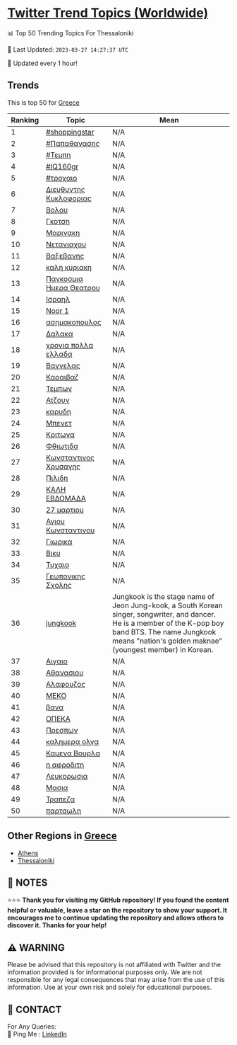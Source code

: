 [Twitter Trend Topics (Worldwide)](https://github.com/ErcinDedeoglu/Twitter-Trend-Topics)
==========


📊 Top 50 Trending Topics For Thessaloniki

📆 Last Updated: `2023-03-27 14:27:37 UTC`

🔧 Updated every 1 hour!


## Trends

This is top 50 for [Greece](</Greece>)

| Ranking | Topic | Mean |
| ------- | ------------ | ------------ |
| 1 | [#shoppingstar](http://twitter.com/search?q=%23shoppingstar) | N/A |
| 2 | [#Παπαθανασης](http://twitter.com/search?q=%23%ce%a0%ce%b1%cf%80%ce%b1%ce%b8%ce%b1%ce%bd%ce%b1%cf%83%ce%b7%cf%82) | N/A |
| 3 | [#Τεμπη](http://twitter.com/search?q=%23%ce%a4%ce%b5%ce%bc%cf%80%ce%b7) | N/A |
| 4 | [#IQ160gr](http://twitter.com/search?q=%23IQ160gr) | N/A |
| 5 | [#τροχαιο](http://twitter.com/search?q=%23%cf%84%cf%81%ce%bf%cf%87%ce%b1%ce%b9%ce%bf) | N/A |
| 6 | [Διευθυντης Κυκλοφοριας](http://twitter.com/search?q=%ce%94%ce%b9%ce%b5%cf%85%ce%b8%cf%85%ce%bd%cf%84%ce%b7%cf%82+%ce%9a%cf%85%ce%ba%ce%bb%ce%bf%cf%86%ce%bf%cf%81%ce%b9%ce%b1%cf%82) | N/A |
| 7 | [Βολου](http://twitter.com/search?q=%ce%92%ce%bf%ce%bb%ce%bf%cf%85) | N/A |
| 8 | [Γκοτση](http://twitter.com/search?q=%ce%93%ce%ba%ce%bf%cf%84%cf%83%ce%b7) | N/A |
| 9 | [Μαρινακη](http://twitter.com/search?q=%ce%9c%ce%b1%cf%81%ce%b9%ce%bd%ce%b1%ce%ba%ce%b7) | N/A |
| 10 | [Νετανιαχου](http://twitter.com/search?q=%ce%9d%ce%b5%cf%84%ce%b1%ce%bd%ce%b9%ce%b1%cf%87%ce%bf%cf%85) | N/A |
| 11 | [Βαξεβανης](http://twitter.com/search?q=%ce%92%ce%b1%ce%be%ce%b5%ce%b2%ce%b1%ce%bd%ce%b7%cf%82) | N/A |
| 12 | [καλη κυριακη](http://twitter.com/search?q=%ce%ba%ce%b1%ce%bb%ce%b7+%ce%ba%cf%85%cf%81%ce%b9%ce%b1%ce%ba%ce%b7) | N/A |
| 13 | [Παγκοσμια Ημερα Θεατρου](http://twitter.com/search?q=%ce%a0%ce%b1%ce%b3%ce%ba%ce%bf%cf%83%ce%bc%ce%b9%ce%b1+%ce%97%ce%bc%ce%b5%cf%81%ce%b1+%ce%98%ce%b5%ce%b1%cf%84%cf%81%ce%bf%cf%85) | N/A |
| 14 | [Ισραηλ](http://twitter.com/search?q=%ce%99%cf%83%cf%81%ce%b1%ce%b7%ce%bb) | N/A |
| 15 | [Noor 1](http://twitter.com/search?q=Noor+1) | N/A |
| 16 | [ασημακοπουλος](http://twitter.com/search?q=%ce%b1%cf%83%ce%b7%ce%bc%ce%b1%ce%ba%ce%bf%cf%80%ce%bf%cf%85%ce%bb%ce%bf%cf%82) | N/A |
| 17 | [Δαλακα](http://twitter.com/search?q=%ce%94%ce%b1%ce%bb%ce%b1%ce%ba%ce%b1) | N/A |
| 18 | [χρονια πολλα ελλαδα](http://twitter.com/search?q=%cf%87%cf%81%ce%bf%ce%bd%ce%b9%ce%b1+%cf%80%ce%bf%ce%bb%ce%bb%ce%b1+%ce%b5%ce%bb%ce%bb%ce%b1%ce%b4%ce%b1) | N/A |
| 19 | [Βαγγελας](http://twitter.com/search?q=%ce%92%ce%b1%ce%b3%ce%b3%ce%b5%ce%bb%ce%b1%cf%82) | N/A |
| 20 | [Καραιβαζ](http://twitter.com/search?q=%ce%9a%ce%b1%cf%81%ce%b1%ce%b9%ce%b2%ce%b1%ce%b6) | N/A |
| 21 | [Τεμπων](http://twitter.com/search?q=%ce%a4%ce%b5%ce%bc%cf%80%cf%89%ce%bd) | N/A |
| 22 | [Ατζουν](http://twitter.com/search?q=%ce%91%cf%84%ce%b6%ce%bf%cf%85%ce%bd) | N/A |
| 23 | [καρυδη](http://twitter.com/search?q=%ce%ba%ce%b1%cf%81%cf%85%ce%b4%ce%b7) | N/A |
| 24 | [Μπενετ](http://twitter.com/search?q=%ce%9c%cf%80%ce%b5%ce%bd%ce%b5%cf%84) | N/A |
| 25 | [Κριτωνα](http://twitter.com/search?q=%ce%9a%cf%81%ce%b9%cf%84%cf%89%ce%bd%ce%b1) | N/A |
| 26 | [Φθιωτιδα](http://twitter.com/search?q=%ce%a6%ce%b8%ce%b9%cf%89%cf%84%ce%b9%ce%b4%ce%b1) | N/A |
| 27 | [Κωνσταντινος Χρυσαγης](http://twitter.com/search?q=%ce%9a%cf%89%ce%bd%cf%83%cf%84%ce%b1%ce%bd%cf%84%ce%b9%ce%bd%ce%bf%cf%82+%ce%a7%cf%81%cf%85%cf%83%ce%b1%ce%b3%ce%b7%cf%82) | N/A |
| 28 | [Πιλιδη](http://twitter.com/search?q=%ce%a0%ce%b9%ce%bb%ce%b9%ce%b4%ce%b7) | N/A |
| 29 | [ΚΑΛΗ ΕΒΔΟΜΑΔΑ](http://twitter.com/search?q=%ce%9a%ce%91%ce%9b%ce%97+%ce%95%ce%92%ce%94%ce%9f%ce%9c%ce%91%ce%94%ce%91) | N/A |
| 30 | [27 μαρτιου](http://twitter.com/search?q=27+%ce%bc%ce%b1%cf%81%cf%84%ce%b9%ce%bf%cf%85) | N/A |
| 31 | [Αγιου Κωνσταντινου](http://twitter.com/search?q=%ce%91%ce%b3%ce%b9%ce%bf%cf%85+%ce%9a%cf%89%ce%bd%cf%83%cf%84%ce%b1%ce%bd%cf%84%ce%b9%ce%bd%ce%bf%cf%85) | N/A |
| 32 | [Γιωρικα](http://twitter.com/search?q=%ce%93%ce%b9%cf%89%cf%81%ce%b9%ce%ba%ce%b1) | N/A |
| 33 | [Βικυ](http://twitter.com/search?q=%ce%92%ce%b9%ce%ba%cf%85) | N/A |
| 34 | [Τυχαιο](http://twitter.com/search?q=%ce%a4%cf%85%cf%87%ce%b1%ce%b9%ce%bf) | N/A |
| 35 | [Γεωπονικης Σχολης](http://twitter.com/search?q=%ce%93%ce%b5%cf%89%cf%80%ce%bf%ce%bd%ce%b9%ce%ba%ce%b7%cf%82+%ce%a3%cf%87%ce%bf%ce%bb%ce%b7%cf%82) | N/A |
| 36 | [jungkook](http://twitter.com/search?q=jungkook) | Jungkook is the stage name of Jeon Jung-kook, a South Korean singer, songwriter, and dancer. He is a member of the K-pop boy band BTS. The name Jungkook means "nation's golden maknae" (youngest member) in Korean. |
| 37 | [Αιγαιο](http://twitter.com/search?q=%ce%91%ce%b9%ce%b3%ce%b1%ce%b9%ce%bf) | N/A |
| 38 | [Αθανασιου](http://twitter.com/search?q=%ce%91%ce%b8%ce%b1%ce%bd%ce%b1%cf%83%ce%b9%ce%bf%cf%85) | N/A |
| 39 | [Αλαφουζος](http://twitter.com/search?q=%ce%91%ce%bb%ce%b1%cf%86%ce%bf%cf%85%ce%b6%ce%bf%cf%82) | N/A |
| 40 | [ΜΕΚΟ](http://twitter.com/search?q=%ce%9c%ce%95%ce%9a%ce%9f) | N/A |
| 41 | [βανα](http://twitter.com/search?q=%ce%b2%ce%b1%ce%bd%ce%b1) | N/A |
| 42 | [ΟΠΕΚΑ](http://twitter.com/search?q=%ce%9f%ce%a0%ce%95%ce%9a%ce%91) | N/A |
| 43 | [Πρεσπων](http://twitter.com/search?q=%ce%a0%cf%81%ce%b5%cf%83%cf%80%cf%89%ce%bd) | N/A |
| 44 | [καλημερα ολγα](http://twitter.com/search?q=%ce%ba%ce%b1%ce%bb%ce%b7%ce%bc%ce%b5%cf%81%ce%b1+%ce%bf%ce%bb%ce%b3%ce%b1) | N/A |
| 45 | [Καμενα Βουρλα](http://twitter.com/search?q=%ce%9a%ce%b1%ce%bc%ce%b5%ce%bd%ce%b1+%ce%92%ce%bf%cf%85%cf%81%ce%bb%ce%b1) | N/A |
| 46 | [η αφροδιτη](http://twitter.com/search?q=%ce%b7+%ce%b1%cf%86%cf%81%ce%bf%ce%b4%ce%b9%cf%84%ce%b7) | N/A |
| 47 | [Λευκορωσια](http://twitter.com/search?q=%ce%9b%ce%b5%cf%85%ce%ba%ce%bf%cf%81%cf%89%cf%83%ce%b9%ce%b1) | N/A |
| 48 | [Μασια](http://twitter.com/search?q=%ce%9c%ce%b1%cf%83%ce%b9%ce%b1) | N/A |
| 49 | [Τραπεζα](http://twitter.com/search?q=%ce%a4%cf%81%ce%b1%cf%80%ce%b5%ce%b6%ce%b1) | N/A |
| 50 | [παρτσωλη](http://twitter.com/search?q=%cf%80%ce%b1%cf%81%cf%84%cf%83%cf%89%ce%bb%ce%b7) | N/A |



## Other Regions in [Greece](</Greece>)

* [Athens](</Greece/Athens.md>)
* [Thessaloniki](</Greece/Thessaloniki.md>)



## 📝 NOTES

⭐⭐⭐ **Thank you for visiting my GitHub repository! If you found the content helpful or valuable, leave a star on the repository to show your support. It encourages me to continue updating the repository and allows others to discover it. Thanks for your help!**


## ⚠️ WARNING

Please be advised that this repository is not affiliated with Twitter and the information provided is for informational purposes only. We are not responsible for any legal consequences that may arise from the use of this information. Use at your own risk and solely for educational purposes.


## 📨 CONTACT

 For Any Queries:  
            🏓 Ping Me : [LinkedIn](https://www.linkedin.com/in/ercindedeoglu/)

